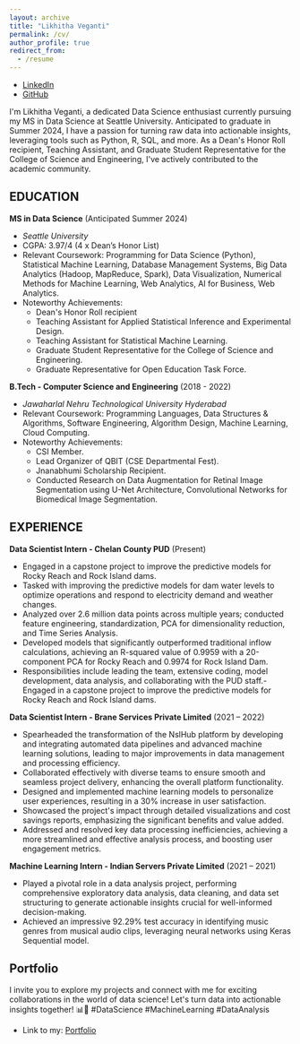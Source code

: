 ```yaml
---
layout: archive
title: "Likhitha Veganti"
permalink: /cv/
author_profile: true
redirect_from:
  - /resume
---
```

- [LinkedIn](https://www.linkedin.com/in/likhitha-veganti/)
- [GitHub](https://github.com/Likhitha-Veganti)

I'm Likhitha Veganti, a dedicated Data Science enthusiast currently pursuing my MS in Data Science at Seattle University. Anticipated to graduate in Summer 2024, I have a passion for turning raw data into actionable insights, leveraging tools such as Python, R, SQL, and more.
As a Dean's Honor Roll recipient, Teaching Assistant, and Graduate Student Representative for the College of Science and Engineering, I've actively contributed to the academic community.

## EDUCATION
**MS in Data Science** (Anticipated Summer 2024)  
  - *Seattle University*
  - CGPA: 3.97/4 (4 x Dean’s Honor List)
  - Relevant Coursework: Programming for Data Science (Python), Statistical Machine Learning, Database Management Systems, Big Data Analytics (Hadoop, MapReduce, Spark), Data Visualization, Numerical Methods for Machine Learning, Web Analytics, AI for Business, Web Analytics.
  - Noteworthy Achievements:
    - Dean's Honor Roll recipient
    - Teaching Assistant for Applied Statistical Inference and Experimental Design.
    - Teaching Assistant for Statistical Machine Learning.
    - Graduate Student Representative for the College of Science and Engineering.
    - Graduate Representative for Open Education Task Force.

**B.Tech - Computer Science and Engineering** (2018 - 2022)
  - *Jawaharlal Nehru Technological University Hyderabad*
  - Relevant Coursework: Programming Languages, Data Structures & Algorithms, Software Engineering, Algorithm Design, Machine Learning, Cloud Computing.
  - Noteworthy Achievements:
    - CSI Member.
    - Lead Organizer of QBIT (CSE Departmental Fest).
    - Jnanabhumi Scholarship Recipient.
    - Conducted Research on Data Augmentation for Retinal Image Segmentation using U-Net Architecture, Convolutional Networks for Biomedical Image Segmentation.

## EXPERIENCE

**Data Scientist Intern - Chelan County PUD** (Present)
- Engaged in a capstone project to improve the predictive models for Rocky Reach and Rock Island dams.
- Tasked with improving the predictive models for dam water levels to optimize operations and respond to electricity demand and weather changes.
- Analyzed over 2.6 million data points across multiple years; conducted feature engineering, standardization, PCA for dimensionality reduction, and Time Series Analysis.
- Developed models that significantly outperformed traditional inflow calculations, achieving an R-squared value of 0.9959 with a 20-component PCA for Rocky Reach and 0.9974 for Rock Island Dam.
- Responsibilities include leading the team, extensive coding, model development, data analysis, and collaborating with the PUD staff.- Engaged in a capstone project to improve the predictive models for Rocky Reach and Rock Island dams.

**Data Scientist Intern - Brane Services Private Limited** (2021 – 2022)
- Spearheaded the transformation of the NslHub platform by developing and integrating automated data pipelines and advanced machine learning solutions, leading to major improvements in data management and processing efficiency.
- Collaborated effectively with diverse teams to ensure smooth and seamless project delivery, enhancing the overall platform functionality.
- Designed and implemented machine learning models to personalize user experiences, resulting in a 30% increase in user satisfaction.
- Showcased the project's impact through detailed visualizations and cost savings reports, emphasizing the significant benefits and value added.
- Addressed and resolved key data processing inefficiencies, achieving a more streamlined and effective analysis process, and boosting user engagement metrics.

**Machine Learning Intern - Indian Servers Private Limited** (2021 – 2021)
- Played a pivotal role in a data analysis project, performing comprehensive exploratory data analysis, data cleaning, and data set structuring to generate actionable insights crucial for well-informed decision-making.
- Achieved an impressive 92.29% test accuracy in identifying music genres from musical audio clips, leveraging neural networks using Keras Sequential model.

## Portfolio
I invite you to explore my projects and connect with me for exciting collaborations in the world of data science! Let's turn data into actionable insights together! 📊🚀 #DataScience #MachineLearning #DataAnalysis
- Link to my: [Portfolio](https://Likhitha-Veganti.github.io/portfolio/)


